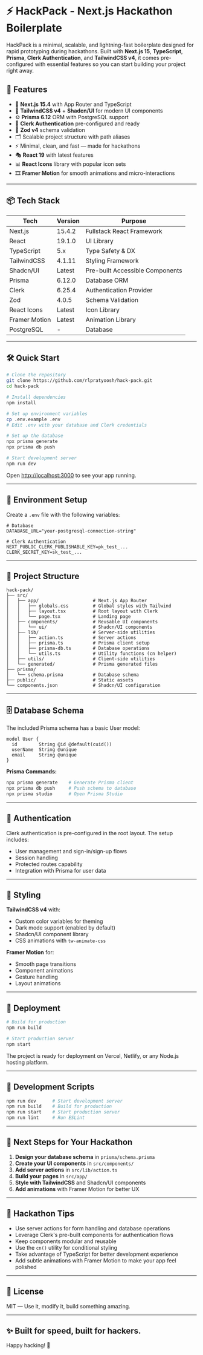 # ⚡ HackPack - Next.js Hackathon Boilerplate

HackPack is a minimal, scalable, and lightning-fast boilerplate designed for rapid prototyping during hackathons. Built with **Next.js 15**, **TypeScript**, **Prisma**, **Clerk Authentication**, and **TailwindCSS v4**, it comes pre-configured with essential features so you can start building your project right away.

## 🚀 Features

- 🔩 **Next.js 15.4** with App Router and TypeScript
- 🎨 **TailwindCSS v4** + **Shadcn/UI** for modern UI components
- ⚙️ **Prisma 6.12** ORM with PostgreSQL support
- 🔐 **Clerk Authentication** pre-configured and ready
- 🧠 **Zod v4** schema validation
- 🗂️ Scalable project structure with path aliases
- ⚡ Minimal, clean, and fast — made for hackathons
- 🎭 **React 19** with latest features
- 📊 **React Icons** library with popular icon sets
- 🎞️ **Framer Motion** for smooth animations and micro-interactions

---

## 📦 Tech Stack

| Tech           | Version | Purpose                         |
|----------------|---------|----------------------------------|
| Next.js        | 15.4.2  | Fullstack React Framework       |
| React          | 19.1.0  | UI Library                      |
| TypeScript     | 5.x     | Type Safety & DX                |
| TailwindCSS    | 4.1.11  | Styling Framework               |
| Shadcn/UI      | Latest  | Pre-built Accessible Components |
| Prisma         | 6.12.0  | Database ORM                    |
| Clerk          | 6.25.4  | Authentication Provider         |
| Zod            | 4.0.5   | Schema Validation               |
| React Icons    | Latest  | Icon Library                    |
| Framer Motion  | Latest  | Animation Library               |
| PostgreSQL     | -       | Database                        |

---

## 🛠️ Quick Start

```bash
# Clone the repository
git clone https://github.com/rlpratyoosh/hack-pack.git
cd hack-pack

# Install dependencies
npm install

# Set up environment variables
cp .env.example .env
# Edit .env with your database and Clerk credentials

# Set up the database
npx prisma generate
npx prisma db push

# Start development server
npm run dev
```

Open [http://localhost:3000](http://localhost:3000) to see your app running.

---

## 🔧 Environment Setup

Create a `.env` file with the following variables:

```env
# Database
DATABASE_URL="your-postgresql-connection-string"

# Clerk Authentication
NEXT_PUBLIC_CLERK_PUBLISHABLE_KEY=pk_test_...
CLERK_SECRET_KEY=sk_test_...
```

---

## 📁 Project Structure

```
hack-pack/
├── src/
│   ├── app/                    # Next.js App Router
│   │   ├── globals.css         # Global styles with Tailwind
│   │   ├── layout.tsx          # Root layout with Clerk
│   │   └── page.tsx            # Landing page
│   ├── components/             # Reusable UI components
│   │   └── ui/                 # Shadcn/UI components
│   ├── lib/                    # Server-side utilities
│   │   ├── action.ts           # Server actions
│   │   ├── prisma.ts           # Prisma client setup
│   │   ├── prisma-db.ts        # Database operations
│   │   └── utils.ts            # Utility functions (cn helper)
│   ├── utils/                  # Client-side utilities
│   └── generated/              # Prisma generated files
├── prisma/
│   └── schema.prisma           # Database schema
├── public/                     # Static assets
└── components.json             # Shadcn/UI configuration
```

---

## 🗄️ Database Schema

The included Prisma schema has a basic User model:

```prisma
model User {
  id        String @id @default(cuid())
  userName  String @unique
  email     String @unique
}
```

**Prisma Commands:**
```bash
npx prisma generate    # Generate Prisma client
npx prisma db push     # Push schema to database
npx prisma studio      # Open Prisma Studio
```

---

## 🔐 Authentication

Clerk authentication is pre-configured in the root layout. The setup includes:

- User management and sign-in/sign-up flows
- Session handling
- Protected routes capability
- Integration with Prisma for user data

---

## 🎨 Styling

**TailwindCSS v4** with:
- Custom color variables for theming
- Dark mode support (enabled by default)
- Shadcn/UI component library
- CSS animations with `tw-animate-css`

**Framer Motion** for:
- Smooth page transitions
- Component animations
- Gesture handling
- Layout animations

---

## 🚀 Deployment

```bash
# Build for production
npm run build

# Start production server
npm start
```

The project is ready for deployment on Vercel, Netlify, or any Node.js hosting platform.

---

## 🧩 Development Scripts

```bash
npm run dev      # Start development server
npm run build    # Build for production
npm run start    # Start production server
npm run lint     # Run ESLint
```

---

## 🌱 Next Steps for Your Hackathon

1. **Design your database schema** in `prisma/schema.prisma`
2. **Create your UI components** in `src/components/`
3. **Add server actions** in `src/lib/action.ts`
4. **Build your pages** in `src/app/`
5. **Style with TailwindCSS** and Shadcn/UI components
6. **Add animations** with Framer Motion for better UX

---

## 🧠 Hackathon Tips

- Use server actions for form handling and database operations
- Leverage Clerk's pre-built components for authentication flows
- Keep components modular and reusable
- Use the `cn()` utility for conditional styling
- Take advantage of TypeScript for better development experience
- Add subtle animations with Framer Motion to make your app feel polished

---

## 📜 License

MIT — Use it, modify it, build something amazing.

---

## ✨ Built for speed, built for hackers.

Happy hacking! 🚀